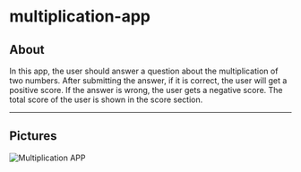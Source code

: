 # multiplication-app
## About
In this app, the user should answer a question about the multiplication of two numbers. After submitting the answer, if it is correct, the user will get a positive score. If the answer is wrong, the user gets a negative score. The total score of the user is shown in the score section.
***
## Pictures
![Multiplication APP](https://github.com/arimoa/multiplication-app/assets/134084996/be0514e8-fd22-4355-b4ad-d9358d10ffa3)

